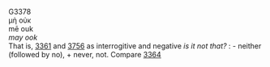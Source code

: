 G3378  
μὴ οὐκ  
mē ouk  
*may* *ook*  
That is, [3361](g3361) and [3756](g3756) as interrogitive and negative
*is* *it* *not* *that?* : - neither (followed by no), + never, not.
Compare [3364](g3364)  
